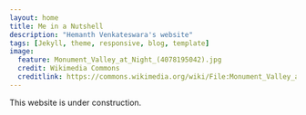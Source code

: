 ```yaml
---
layout: home
title: Me in a Nutshell
description: "Hemanth Venkateswara's website"
tags: [Jekyll, theme, responsive, blog, template]
image:
  feature: Monument_Valley_at_Night_(4078195042).jpg
  credit: Wikimedia Commons
  creditlink: https://commons.wikimedia.org/wiki/File:Monument_Valley_at_Night_(4078195042).jpg
---
```


This website is under construction.
<!---
[comment]: # I'm a post-doctoral researcher in [Prof. Luc Van Gool](http://www.vision.ee.ethz.ch/members/get_member.cgi?id=1)'s [ETHZ vision group](http://www.vision.ee.ethz.ch/index.en.html).

<br />
[comment]: # Previously, I did an 8-month internship at <a href="http://www.disneyresearch.com/research-labs/disney-research-zurich/" target="_blank">Disney Research, Zürich</a>, under the supervision of <a href="http://zurich.disneyresearch.com/~smolica/" target="_blank">Prof. Aljoscha Smolic</a>, I visited <a href="http://www.cs.berkeley.edu/~malik/" target="_blank">Prof. Jitendra Malik</a>'s vision group in <a href="http://www.berkeley.edu" target="_blank">UC Berkeley</a>, and I collaborated with the startup <a href="http://fezoo.cat" target="_blank">Fezoo</a>.

<br />
[comment]: # I am a mathematician, engineer, and PhD in computer vision by <a href="http://www.upc.edu" target="_blank">UPC Barcelonatech</a> under the supervision of <a href="https://imatge.upc.edu/web/ferran" target="_blank">Prof. Ferran Marques</a>.
-->
